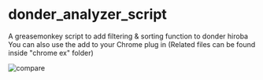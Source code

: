 # donder_analyzer_script
A greasemonkey script to add filtering &amp; sorting function to donder hiroba
You can also use the add to your Chrome plug in (Related files can be found inside "chrome ex" folder)

![compare](https://github.com/defaultax7/donder_analyzer_script/assets/49340293/f3b92950-7fef-4fba-9aab-c691d68dbcf6)
